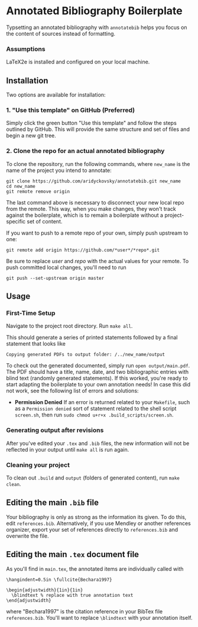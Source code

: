 # Annotated Bibliography Boilerplate

Typsetting an annotated bibliography with `annotatebib` helps you focus on the
content of sources instead of formatting.

### Assumptions

LaTeX2e is installed and configured on your local machine.

## Installation

Two options are available for installation:

### 1. "Use this template" on GitHub (Preferred)

Simply click the green button "Use this template" and follow the steps outlined
by GitHub. This will provide the same structure and set of files and begin
a new git tree.

### 2. Clone the repo for an actual annotated bibliography

To clone the repository, run the following commands, where `new_name` is the name of the
project you intend to annotate:

```
git clone https://github.com/aridyckovsky/annotatebib.git new_name
cd new_name
git remote remove origin
```

The last command above is necessary to disconnect your new local repo from the
remote. This way, when you make changes, they won't track against the
boilerplate, which is to remain a boilerplate without a project-specific set of
content.

If you want to push to a remote repo of your own, simply push upstream to one:

```
git remote add origin https://github.com/*user*/*repo*.git
```

Be sure to replace *user* and *repo* with the actual values for your remote. To
push committed local changes, you'll need to run

```
git push --set-upstream origin master
```

## Usage

### First-Time Setup

Navigate to the project root directory. Run `make all`.

This should generate a series of printed statements followed by a final statement
that looks like

```
Copying generated PDFs to output folder: /../new_name/output
```

To check out the generated documented, simply run `open output/main.pdf`. The
PDF should have a title, name, date, and two bibliographic entries with blind
text (randomly generated statements). If this worked, you're ready to start
adapting the boilerplate to your own annotation needs! In case this did not
work, see the following list of errors and solutions:

- **Permission Denied** If an error is returned related to your `Makefile`, such as a `Permission
denied` sort of statement related to the shell script `screen.sh`, then run
`sudo chmod u+r+x .build_scripts/screen.sh`.

### Generating output after revisions

After you've edited your `.tex` and `.bib` files, the new information will not
be reflected in your output until `make all` is run again.

### Cleaning your project

To clean out `.build` and `output` (folders of generated content), run `make clean`. 

## Editing the main `.bib` file

Your bibliography is only as strong as the information its given. To do this,
edit  `references.bib`. Alternatively, if you use Mendley or another references
organizer, export your set of references directly to `references.bib` and
overwrite the file.

## Editing the main `.tex` document file

As you'll find in `main.tex`, the annotated items are individually called with

```
\hangindent=0.5in \fullcite{Bechara1997}
 
\begin{adjustwidth}{1in}{1in}
  \blindtext % replace with true annotation text
\end{adjustwidth}   
```

where "Bechara1997" is the citation reference in your BibTex file
`references.bib`. You'll want to replace `\blindtext` with your annotation itself.


